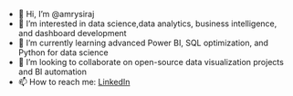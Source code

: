 - 👋 Hi, I’m @amrysiraj  
- 👀 I’m interested in data science,data analytics, business intelligence, and dashboard development  
- 🌱 I’m currently learning advanced Power BI, SQL optimization, and Python for data science  
- 💞️ I’m looking to collaborate on open-source data visualization projects and BI automation  
- 📫 How to reach me: [LinkedIn](https://www.linkedin.com/in/mohamed-amry-sirajudeen-1745951b1/)

<!---
amrysiraj/amrysiraj is a ✨ special ✨ repository because its `README.md` (this file) appears on your GitHub profile.
You can click the Preview link to take a look at your changes.
--->
